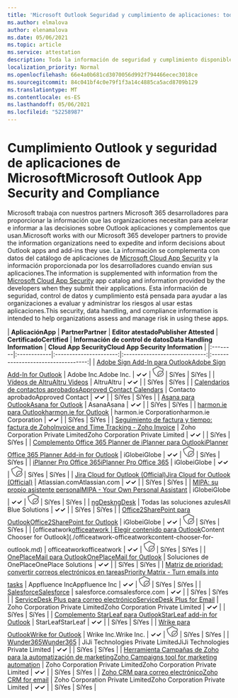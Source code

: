 ```yaml
---
title: 'Microsoft Outlook Seguridad y cumplimiento de aplicaciones: todas las aplicaciones'
ms.author: elmalova
author: elenamalova
ms.date: 05/06/2021
ms.topic: article
ms.service: attestation
description: Toda la información de seguridad y cumplimiento disponible para todas las aplicaciones Outlook Microsoft.
localization_priority: Normal
ms.openlocfilehash: 66e4a0b681cd3070056d992f794466ecec3018ce
ms.sourcegitcommit: 84c041bf4c0e79f1f3a14c4885ca5acd8709b129
ms.translationtype: MT
ms.contentlocale: es-ES
ms.lasthandoff: 05/06/2021
ms.locfileid: "52258987"
---
```

# <a name="microsoft-outlook-app-security-and-compliance"></a><span data-ttu-id="b2dee-103">Cumplimiento Outlook y seguridad de aplicaciones de Microsoft</span><span class="sxs-lookup"><span data-stu-id="b2dee-103">Microsoft Outlook App Security and Compliance</span></span>

<span data-ttu-id="b2dee-104">Microsoft trabaja con nuestros partners Microsoft 365 desarrolladores para proporcionar la información que las organizaciones necesitan para acelerar e informar a las decisiones sobre Outlook aplicaciones y complementos que usan.</span><span class="sxs-lookup"><span data-stu-id="b2dee-104">Microsoft works with our Microsoft 365 developer partners to provide the information organizations need to expedite and inform decisions about Outlook apps and add-ins they use.</span></span> <span data-ttu-id="b2dee-105">La información se complementa con datos del catálogo de aplicaciones de [Microsoft Cloud App Security](https://www.microsoft.com/en-us/enterprise-mobility-security/cloud-app-security) y la información proporcionada por los desarrolladores cuando envían sus aplicaciones.</span><span class="sxs-lookup"><span data-stu-id="b2dee-105">The information is supplemented with information from the [Microsoft Cloud App Security](https://www.microsoft.com/en-us/enterprise-mobility-security/cloud-app-security) app catalog and information provided by the developers when they submit their applications.</span></span> <span data-ttu-id="b2dee-106">Esta información de seguridad, control de datos y cumplimiento está pensada para ayudar a las organizaciones a evaluar y administrar los riesgos al usar estas aplicaciones.</span><span class="sxs-lookup"><span data-stu-id="b2dee-106">This security, data handling, and compliance information is intended to help organizations assess and manage risk in using these apps.</span></span>

| <span data-ttu-id="b2dee-107">**Aplicación**</span><span class="sxs-lookup"><span data-stu-id="b2dee-107">**App**</span></span> | <span data-ttu-id="b2dee-108">**Partner**</span><span class="sxs-lookup"><span data-stu-id="b2dee-108">**Partner**</span></span> | <span data-ttu-id="b2dee-109">**Editor atestado**</span><span class="sxs-lookup"><span data-stu-id="b2dee-109">**Publisher Attested**</span></span> | <span data-ttu-id="b2dee-110">**Certificado**</span><span class="sxs-lookup"><span data-stu-id="b2dee-110">**Certified**</span></span> | <span data-ttu-id="b2dee-111">**Información de control de datos**</span><span class="sxs-lookup"><span data-stu-id="b2dee-111">**Data Handling Information**</span></span> | <span data-ttu-id="b2dee-112">**Cloud App Security**</span><span class="sxs-lookup"><span data-stu-id="b2dee-112">**Cloud App Security Information**</span></span> |
|:--------|:------------|:----------------------:|:-----------------------------:|:----------------------------------:|
| [<span data-ttu-id="b2dee-113">Adobe Sign Add-In para Outlook</span><span class="sxs-lookup"><span data-stu-id="b2dee-113">Adobe Sign Add-In for Outlook</span></span>](./adobe-inc-sign-add-in-for-outlook.md) | <span data-ttu-id="b2dee-114">Adobe Inc.</span><span class="sxs-lookup"><span data-stu-id="b2dee-114">Adobe Inc.</span></span> | <span data-ttu-id="b2dee-115">**✓**</span><span class="sxs-lookup"><span data-stu-id="b2dee-115">**✓**</span></span> | <img alt="Certified application badge" src="../media/certified-badge.png" height="25" width="25" /> | <span data-ttu-id="b2dee-116">Sí</span><span class="sxs-lookup"><span data-stu-id="b2dee-116">Yes</span></span> | <span data-ttu-id="b2dee-117">Sí</span><span class="sxs-lookup"><span data-stu-id="b2dee-117">Yes</span></span> |
| [<span data-ttu-id="b2dee-118">Vídeos de Altru</span><span class="sxs-lookup"><span data-stu-id="b2dee-118">Altru Videos</span></span>](./altru-videos.md) | <span data-ttu-id="b2dee-119">Altru</span><span class="sxs-lookup"><span data-stu-id="b2dee-119">Altru</span></span> | <span data-ttu-id="b2dee-120">**✓**</span><span class="sxs-lookup"><span data-stu-id="b2dee-120">**✓**</span></span> |  | <span data-ttu-id="b2dee-121">Sí</span><span class="sxs-lookup"><span data-stu-id="b2dee-121">Yes</span></span> | <span data-ttu-id="b2dee-122">Sí</span><span class="sxs-lookup"><span data-stu-id="b2dee-122">Yes</span></span> |
| [<span data-ttu-id="b2dee-123">Calendarios de contactos aprobados</span><span class="sxs-lookup"><span data-stu-id="b2dee-123">Approved Contact Calendars</span></span>](./approved-contact-calendars.md) | <span data-ttu-id="b2dee-124">Contacto aprobado</span><span class="sxs-lookup"><span data-stu-id="b2dee-124">Approved Contact</span></span> | <span data-ttu-id="b2dee-125">**✓**</span><span class="sxs-lookup"><span data-stu-id="b2dee-125">**✓**</span></span> |  | <span data-ttu-id="b2dee-126">Sí</span><span class="sxs-lookup"><span data-stu-id="b2dee-126">Yes</span></span> | <span data-ttu-id="b2dee-127">Sí</span><span class="sxs-lookup"><span data-stu-id="b2dee-127">Yes</span></span> |
| [<span data-ttu-id="b2dee-128">Asana para Outlook</span><span class="sxs-lookup"><span data-stu-id="b2dee-128">Asana for Outlook</span></span>](./asana-for-outlook.md) | <span data-ttu-id="b2dee-129">Asana</span><span class="sxs-lookup"><span data-stu-id="b2dee-129">Asana</span></span> | <span data-ttu-id="b2dee-130">**✓**</span><span class="sxs-lookup"><span data-stu-id="b2dee-130">**✓**</span></span> |  | <span data-ttu-id="b2dee-131">Sí</span><span class="sxs-lookup"><span data-stu-id="b2dee-131">Yes</span></span> | <span data-ttu-id="b2dee-132">Sí</span><span class="sxs-lookup"><span data-stu-id="b2dee-132">Yes</span></span> |
| [<span data-ttu-id="b2dee-133">harmon.ie para Outlook</span><span class="sxs-lookup"><span data-stu-id="b2dee-133">harmon.ie for Outlook</span></span>](./harmonie-corporation-for-outlook.md) | <span data-ttu-id="b2dee-134">harmon.ie Corporation</span><span class="sxs-lookup"><span data-stu-id="b2dee-134">harmon.ie Corporation</span></span> | <span data-ttu-id="b2dee-135">**✓**</span><span class="sxs-lookup"><span data-stu-id="b2dee-135">**✓**</span></span> |  | <span data-ttu-id="b2dee-136">Sí</span><span class="sxs-lookup"><span data-stu-id="b2dee-136">Yes</span></span> | <span data-ttu-id="b2dee-137">Sí</span><span class="sxs-lookup"><span data-stu-id="b2dee-137">Yes</span></span> |
| [<span data-ttu-id="b2dee-138">Seguimiento de factura y tiempo: factura de Zoho</span><span class="sxs-lookup"><span data-stu-id="b2dee-138">Invoice and Time Tracking - Zoho Invoice</span></span>](./zoho-corporation-private-limited-invoice-and-time-tracking.md) | <span data-ttu-id="b2dee-139">Zoho Corporation Private Limited</span><span class="sxs-lookup"><span data-stu-id="b2dee-139">Zoho Corporation Private Limited</span></span> | <span data-ttu-id="b2dee-140">**✓**</span><span class="sxs-lookup"><span data-stu-id="b2dee-140">**✓**</span></span> |  | <span data-ttu-id="b2dee-141">Sí</span><span class="sxs-lookup"><span data-stu-id="b2dee-141">Yes</span></span> | <span data-ttu-id="b2dee-142">Sí</span><span class="sxs-lookup"><span data-stu-id="b2dee-142">Yes</span></span> |
| [<span data-ttu-id="b2dee-143">Complemento Office 365 Planner de iPlanner para Outlook</span><span class="sxs-lookup"><span data-stu-id="b2dee-143">iPlanner Office 365 Planner Add-in for Outlook</span></span>](./iglobe-iplanner-office-365-planner-add-in-for-outlook.md) | <span data-ttu-id="b2dee-144">iGlobe</span><span class="sxs-lookup"><span data-stu-id="b2dee-144">iGlobe</span></span> | <span data-ttu-id="b2dee-145">**✓**</span><span class="sxs-lookup"><span data-stu-id="b2dee-145">**✓**</span></span> | <img alt="Certified application badge" src="../media/certified-badge.png" height="25" width="25" /> | <span data-ttu-id="b2dee-146">Sí</span><span class="sxs-lookup"><span data-stu-id="b2dee-146">Yes</span></span> | <span data-ttu-id="b2dee-147">Sí</span><span class="sxs-lookup"><span data-stu-id="b2dee-147">Yes</span></span> |
| [<span data-ttu-id="b2dee-148">iPlanner Pro Office 365</span><span class="sxs-lookup"><span data-stu-id="b2dee-148">iPlanner Pro Office 365</span></span>](./iglobe-iplanner-pro-office-365.md) | <span data-ttu-id="b2dee-149">iGlobe</span><span class="sxs-lookup"><span data-stu-id="b2dee-149">iGlobe</span></span> | <span data-ttu-id="b2dee-150">**✓**</span><span class="sxs-lookup"><span data-stu-id="b2dee-150">**✓**</span></span> | <img alt="Certified application badge" src="../media/certified-badge.png" height="25" width="25" /> | <span data-ttu-id="b2dee-151">Sí</span><span class="sxs-lookup"><span data-stu-id="b2dee-151">Yes</span></span> | <span data-ttu-id="b2dee-152">Sí</span><span class="sxs-lookup"><span data-stu-id="b2dee-152">Yes</span></span> |
| [<span data-ttu-id="b2dee-153">Jira Cloud for Outlook (Official)</span><span class="sxs-lookup"><span data-stu-id="b2dee-153">Jira Cloud for Outlook (Official)</span></span>](./atlassiancom-jira-cloud-for-outlook-official.md) | <span data-ttu-id="b2dee-154">Atlassian.com</span><span class="sxs-lookup"><span data-stu-id="b2dee-154">Atlassian.com</span></span> | <span data-ttu-id="b2dee-155">**✓**</span><span class="sxs-lookup"><span data-stu-id="b2dee-155">**✓**</span></span> |  | <span data-ttu-id="b2dee-156">Sí</span><span class="sxs-lookup"><span data-stu-id="b2dee-156">Yes</span></span> | <span data-ttu-id="b2dee-157">Sí</span><span class="sxs-lookup"><span data-stu-id="b2dee-157">Yes</span></span> |
| [<span data-ttu-id="b2dee-158">MIPA: su propio asistente personal</span><span class="sxs-lookup"><span data-stu-id="b2dee-158">MIPA - Your Own Personal Assistant</span></span>](./iglobe-mipa-your-own-personal-assistant.md) | <span data-ttu-id="b2dee-159">iGlobe</span><span class="sxs-lookup"><span data-stu-id="b2dee-159">iGlobe</span></span> | <span data-ttu-id="b2dee-160">**✓**</span><span class="sxs-lookup"><span data-stu-id="b2dee-160">**✓**</span></span> | <img alt="Certified application badge" src="../media/certified-badge.png" height="25" width="25" /> | <span data-ttu-id="b2dee-161">Sí</span><span class="sxs-lookup"><span data-stu-id="b2dee-161">Yes</span></span> | <span data-ttu-id="b2dee-162">Sí</span><span class="sxs-lookup"><span data-stu-id="b2dee-162">Yes</span></span> |
| [<span data-ttu-id="b2dee-163">ngDesk</span><span class="sxs-lookup"><span data-stu-id="b2dee-163">ngDesk</span></span>](./all-blue-solutions-ngdesk.md) | <span data-ttu-id="b2dee-164">Todas las soluciones azules</span><span class="sxs-lookup"><span data-stu-id="b2dee-164">All Blue Solutions</span></span> | <span data-ttu-id="b2dee-165">**✓**</span><span class="sxs-lookup"><span data-stu-id="b2dee-165">**✓**</span></span> |  | <span data-ttu-id="b2dee-166">Sí</span><span class="sxs-lookup"><span data-stu-id="b2dee-166">Yes</span></span> | <span data-ttu-id="b2dee-167">Sí</span><span class="sxs-lookup"><span data-stu-id="b2dee-167">Yes</span></span> |
| [<span data-ttu-id="b2dee-168">Office2SharePoint para Outlook</span><span class="sxs-lookup"><span data-stu-id="b2dee-168">Office2SharePoint for Outlook</span></span>](./iglobe-office2sharepoint-for-outlook.md) | <span data-ttu-id="b2dee-169">iGlobe</span><span class="sxs-lookup"><span data-stu-id="b2dee-169">iGlobe</span></span> | <span data-ttu-id="b2dee-170">**✓**</span><span class="sxs-lookup"><span data-stu-id="b2dee-170">**✓**</span></span> | <img alt="Certified application badge" src="../media/certified-badge.png" height="25" width="25" /> | <span data-ttu-id="b2dee-171">Sí</span><span class="sxs-lookup"><span data-stu-id="b2dee-171">Yes</span></span> | <span data-ttu-id="b2dee-172">Sí</span><span class="sxs-lookup"><span data-stu-id="b2dee-172">Yes</span></span> |
| <span data-ttu-id="b2dee-173">[officeatwork</span><span class="sxs-lookup"><span data-stu-id="b2dee-173">[officeatwork</span></span> | <span data-ttu-id="b2dee-174">Elegir contenido para Outlook](./officeatwork-officeatworkcontent-chooser-for-outlook.md)</span><span class="sxs-lookup"><span data-stu-id="b2dee-174">Content Chooser for Outlook](./officeatwork-officeatworkcontent-chooser-for-outlook.md)</span></span> | <span data-ttu-id="b2dee-175">officeatwork</span><span class="sxs-lookup"><span data-stu-id="b2dee-175">officeatwork</span></span> | <span data-ttu-id="b2dee-176">**✓**</span><span class="sxs-lookup"><span data-stu-id="b2dee-176">**✓**</span></span> | <img alt="Certified application badge" src="../media/certified-badge.png" height="25" width="25" /> | <span data-ttu-id="b2dee-177">Sí</span><span class="sxs-lookup"><span data-stu-id="b2dee-177">Yes</span></span> | <span data-ttu-id="b2dee-178">Sí</span><span class="sxs-lookup"><span data-stu-id="b2dee-178">Yes</span></span> |
| [<span data-ttu-id="b2dee-179">OnePlaceMail para Outlook</span><span class="sxs-lookup"><span data-stu-id="b2dee-179">OnePlaceMail for Outlook</span></span>](./oneplace-solutions-oneplacemail-for-outlook.md) | <span data-ttu-id="b2dee-180">Soluciones de OnePlace</span><span class="sxs-lookup"><span data-stu-id="b2dee-180">OnePlace Solutions</span></span> | <span data-ttu-id="b2dee-181">**✓**</span><span class="sxs-lookup"><span data-stu-id="b2dee-181">**✓**</span></span> |  | <span data-ttu-id="b2dee-182">Sí</span><span class="sxs-lookup"><span data-stu-id="b2dee-182">Yes</span></span> | <span data-ttu-id="b2dee-183">Sí</span><span class="sxs-lookup"><span data-stu-id="b2dee-183">Yes</span></span> |
| [<span data-ttu-id="b2dee-184">Matriz de prioridad: convertir correos electrónicos en tareas</span><span class="sxs-lookup"><span data-stu-id="b2dee-184">Priority Matrix - Turn emails into tasks</span></span>](./appfluence-inc-priority-matrix-turn-emails-into-tasks.md) | <span data-ttu-id="b2dee-185">Appfluence Inc</span><span class="sxs-lookup"><span data-stu-id="b2dee-185">Appfluence Inc</span></span> | <span data-ttu-id="b2dee-186">**✓**</span><span class="sxs-lookup"><span data-stu-id="b2dee-186">**✓**</span></span> | <img alt="Certified application badge" src="../media/certified-badge.png" height="25" width="25" /> | <span data-ttu-id="b2dee-187">Sí</span><span class="sxs-lookup"><span data-stu-id="b2dee-187">Yes</span></span> | <span data-ttu-id="b2dee-188">Sí</span><span class="sxs-lookup"><span data-stu-id="b2dee-188">Yes</span></span> |
| [<span data-ttu-id="b2dee-189">Salesforce</span><span class="sxs-lookup"><span data-stu-id="b2dee-189">Salesforce</span></span>](./salesforcecom-salesforce.md) | <span data-ttu-id="b2dee-190">salesforce.com</span><span class="sxs-lookup"><span data-stu-id="b2dee-190">salesforce.com</span></span> | <span data-ttu-id="b2dee-191">**✓**</span><span class="sxs-lookup"><span data-stu-id="b2dee-191">**✓**</span></span> |  | <span data-ttu-id="b2dee-192">Sí</span><span class="sxs-lookup"><span data-stu-id="b2dee-192">Yes</span></span> | <span data-ttu-id="b2dee-193">Sí</span><span class="sxs-lookup"><span data-stu-id="b2dee-193">Yes</span></span> |
| [<span data-ttu-id="b2dee-194">ServiceDesk Plus para correo electrónico</span><span class="sxs-lookup"><span data-stu-id="b2dee-194">ServiceDesk Plus for Email</span></span>](./zoho-corporation-private-limited-servicedesk-plus-for-email.md) | <span data-ttu-id="b2dee-195">Zoho Corporation Private Limited</span><span class="sxs-lookup"><span data-stu-id="b2dee-195">Zoho Corporation Private Limited</span></span> | <span data-ttu-id="b2dee-196">**✓**</span><span class="sxs-lookup"><span data-stu-id="b2dee-196">**✓**</span></span> |  | <span data-ttu-id="b2dee-197">Sí</span><span class="sxs-lookup"><span data-stu-id="b2dee-197">Yes</span></span> | <span data-ttu-id="b2dee-198">Sí</span><span class="sxs-lookup"><span data-stu-id="b2dee-198">Yes</span></span> |
| [<span data-ttu-id="b2dee-199">Complemento StarLeaf para Outlook</span><span class="sxs-lookup"><span data-stu-id="b2dee-199">StarLeaf add-in for Outlook</span></span>](./starleaf-add-in-for-outlook.md) | <span data-ttu-id="b2dee-200">StarLeaf</span><span class="sxs-lookup"><span data-stu-id="b2dee-200">StarLeaf</span></span> | <span data-ttu-id="b2dee-201">**✓**</span><span class="sxs-lookup"><span data-stu-id="b2dee-201">**✓**</span></span> |  | <span data-ttu-id="b2dee-202">Sí</span><span class="sxs-lookup"><span data-stu-id="b2dee-202">Yes</span></span> | <span data-ttu-id="b2dee-203">Sí</span><span class="sxs-lookup"><span data-stu-id="b2dee-203">Yes</span></span> |
| [<span data-ttu-id="b2dee-204">Wrike para Outlook</span><span class="sxs-lookup"><span data-stu-id="b2dee-204">Wrike for Outlook</span></span>](./wrike-inc-for-outlook.md) | <span data-ttu-id="b2dee-205">Wrike Inc.</span><span class="sxs-lookup"><span data-stu-id="b2dee-205">Wrike Inc.</span></span> | <span data-ttu-id="b2dee-206">**✓**</span><span class="sxs-lookup"><span data-stu-id="b2dee-206">**✓**</span></span> | <img alt="Certified application badge" src="../media/certified-badge.png" height="25" width="25" /> | <span data-ttu-id="b2dee-207">Sí</span><span class="sxs-lookup"><span data-stu-id="b2dee-207">Yes</span></span> | <span data-ttu-id="b2dee-208">Sí</span><span class="sxs-lookup"><span data-stu-id="b2dee-208">Yes</span></span> |
| [<span data-ttu-id="b2dee-209">Wunder365</span><span class="sxs-lookup"><span data-stu-id="b2dee-209">Wunder365</span></span>](./jiji-technologies-private-limited-wunder365.md) | <span data-ttu-id="b2dee-210">JiJi Technologies Private Limited</span><span class="sxs-lookup"><span data-stu-id="b2dee-210">JiJi Technologies Private Limited</span></span> | <span data-ttu-id="b2dee-211">**✓**</span><span class="sxs-lookup"><span data-stu-id="b2dee-211">**✓**</span></span> |  | <span data-ttu-id="b2dee-212">Sí</span><span class="sxs-lookup"><span data-stu-id="b2dee-212">Yes</span></span> | <span data-ttu-id="b2dee-213">Sí</span><span class="sxs-lookup"><span data-stu-id="b2dee-213">Yes</span></span> |
| [<span data-ttu-id="b2dee-214">Herramienta Campañas de Zoho para la automatización de marketing</span><span class="sxs-lookup"><span data-stu-id="b2dee-214">Zoho Campaigns tool for marketing automation</span></span>](./zoho-corporation-private-limited-campaigns-tool-for-marketing-automation.md) | <span data-ttu-id="b2dee-215">Zoho Corporation Private Limited</span><span class="sxs-lookup"><span data-stu-id="b2dee-215">Zoho Corporation Private Limited</span></span> | <span data-ttu-id="b2dee-216">**✓**</span><span class="sxs-lookup"><span data-stu-id="b2dee-216">**✓**</span></span> |  | <span data-ttu-id="b2dee-217">Sí</span><span class="sxs-lookup"><span data-stu-id="b2dee-217">Yes</span></span> | <span data-ttu-id="b2dee-218">Sí</span><span class="sxs-lookup"><span data-stu-id="b2dee-218">Yes</span></span> |
| [<span data-ttu-id="b2dee-219">Zoho CRM para correo electrónico</span><span class="sxs-lookup"><span data-stu-id="b2dee-219">Zoho CRM for email</span></span>](./zoho-corporation-private-limited-crm-for-email.md) | <span data-ttu-id="b2dee-220">Zoho Corporation Private Limited</span><span class="sxs-lookup"><span data-stu-id="b2dee-220">Zoho Corporation Private Limited</span></span> | <span data-ttu-id="b2dee-221">**✓**</span><span class="sxs-lookup"><span data-stu-id="b2dee-221">**✓**</span></span> |  | <span data-ttu-id="b2dee-222">Sí</span><span class="sxs-lookup"><span data-stu-id="b2dee-222">Yes</span></span> | <span data-ttu-id="b2dee-223">Sí</span><span class="sxs-lookup"><span data-stu-id="b2dee-223">Yes</span></span> |
